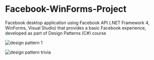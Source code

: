 # Facebook-WinForms-Project

Facebook desktop application using Facebook API (.NET Framework 4, WinForms, Visual Studio) that provides a basic Facebook experience, developed as part of Design Patterns (C#) course

![design pattern 1](https://user-images.githubusercontent.com/66257479/157069992-eeb2ab92-321c-4143-b2db-4ee7ea3a892e.jpg)

![design pattern trivia ](https://user-images.githubusercontent.com/66257479/157070064-bb7d2ca2-5699-4972-8281-605584543caa.jpg)
